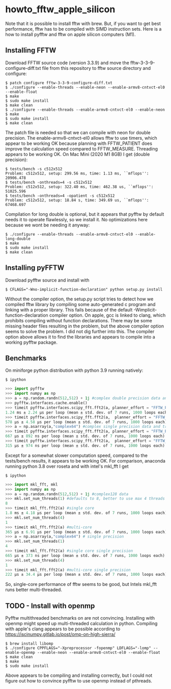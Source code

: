 # howto_fftw_apple_silicon

Note that it is possible to install fftw with brew. But, if you want to get best performance, fftw has to be compiled with SIMD instruction sets. 
Here is a how to install pyfftw and fftw on apple silicon computers (M1).

## Installing FFTW 

Download FFTW source code (version 3.3.9) and move the fftw-3-3-9-configure-diff.txt file from this repository to fftw source directory and configure:

```console
$ patch configure fftw-3-3-9-configure-diff.txt
$ ./configure --enable-threads --enable-neon --enable-armv8-cntvct-el0 --enable-float
$ make
$ sudo make install
$ make clean
$ ./configure --enable-threads --enable-armv8-cntvct-el0 --enable-neon 
$ make
$ sudo make install
$ make clean
```

The patch file is needed so that we can compile with neon for double precision. The enable-armv8-cntvct-el0 allows fftw to use timers, which appear to be working OK because planning with FFTW_PATIENT does improve the calculation speed compared to FFTW_MEASURE. Threading appears to be working OK. On Mac Mini (2020 M1 8GB) I get (double precision):

```console
$ tests/bench -s c512x512
Problem: c512x512, setup: 299.56 ms, time: 1.13 ms, ``mflops'': 20906.478
$ tests/bench -onthreads=4 -s c512x512
Problem: c512x512, setup: 322.40 ms, time: 462.38 us, ``mflops'': 51025.596
$ tests/bench -onthreads=4 -opatient -s c512x512
Problem: c512x512, setup: 18.84 s, time: 349.69 us, ``mflops'': 67468.697
```

Compilation for long double is optional, but it appears that pyfftw by default needs it to operate flawlessly, so we install it. No optimizations here because we wont be needing it anyway:

```console
$ ./configure --enable-threads --enable-armv8-cntvct-el0 --enable-long-double
$ make
$ sudo make install
$ make clean
```

## Installing pyFFTW

Download pyfftw source and install with

```console
$ CFLAGS="-Wno-implicit-function-declaration" python setup.py install
```

Without the compiler option, the setup.py script tries to detect how we compiled fftw library by compiling some auto-generated c program and linking with a proper library. This fails because of the default -Wimplicit-function-declaration compiler option. On apple, gcc is linked to clang, which prohibits compiling without function declarations. There may be some missing header files resulting in the problem, but the above compiler option seems to solve the problem. I did not dig further into this. The compiler option above allows it to find the libraries and appears to compile into a working pyfftw package.

## Benchmarks

On miniforge python distribution with python 3.9 running natively:

```console
$ ipython
```

```python
>>> import pyfftw
>>> import numpy as np
>>> a = np.random.randn(512,512) + 1j #complex double precision data and transform
>>> pyfftw.interfaces.cache.enable()
>>> timeit pyfftw.interfaces.scipy_fft.fft2(a, planner_effort = "FFTW_PATIENT", workers = 1)
1.24 ms ± 2.24 µs per loop (mean ± std. dev. of 7 runs, 1000 loops each)
>>> timeit pyfftw.interfaces.scipy_fft.fft2(a,  planner_effort = "FFTW_PATIENT", workers = 4)
578 µs ± 4.58 µs per loop (mean ± std. dev. of 7 runs, 1000 loops each)
>>> a = np.asarray(a,"complex64") #complex single precision data and transform
>>> timeit pyfftw.interfaces.scipy_fft.fft2(a, planner_effort = "FFTW_PATIENT", workers = 1)
667 µs ± 892 ns per loop (mean ± std. dev. of 7 runs, 1000 loops each)
>>> timeit pyfftw.interfaces.scipy_fft.fft2(a,  planner_effort = "FFTW_PATIENT", workers = 4)
315 µs ± 974 ns per loop (mean ± std. dev. of 7 runs, 1000 loops each)
```

Except for a somewhat slower computation speed, compared to the tests/bench results, it appears to be working OK. For comparison, anaconda running python 3.8 over roseta and with intel's mkl_fft I get

```console
$ ipython
```

```python
>>> import mkl_fft, mkl
>>> import numpy as np
>>> a = np.random.randn(512,512) + 1j #complex128 data
>>> mkl.set_num_threads(1) #defaults to 8, better to use max 4 threads because we only have 4 high performance threads.
8
>>> timeit mkl_fft.fft2(a) #single core
1.8 ms ± 4.18 µs per loop (mean ± std. dev. of 7 runs, 1000 loops each)
>>> mkl.set_num_threads(4)
1
>>> timeit mkl_fft.fft2(a) #multi-core
365 µs ± 6.91 µs per loop (mean ± std. dev. of 7 runs, 1000 loops each)
>>> a = np.asarray(a,"complex64") # single precision
>>> mkl.set_num_threads(1)
4
>>> timeit mkl_fft.fft2(a) #single core single precision
665 µs ± 373 ns per loop (mean ± std. dev. of 7 runs, 1000 loops each)
>>> mkl.set_num_threads(4)
1
>>> timeit mkl_fft.fft2(a) #multi-core single precision
222 µs ± 34.4 µs per loop (mean ± std. dev. of 7 runs, 1000 loops each)
```
So, single-core performance of fftw seems to be good, but Intels mkl_fft runs better multi-threaded.

## TODO - Install with openmp

Pyfftw multithreaded benchmarks on are not convincing. Installing with openmp might speed up multi-threaded calculation in python. Compiling with apple's clang appears to be possible according to https://iscinumpy.gitlab.io/post/omp-on-high-sierra/ 

```console
$ brew install libomp
$ ./configure CPPFLAGS="-Xpreprocessor -fopenmp" LDFLAGS="-lomp" --enable-openmp --enable-neon --enable-armv8-cntvct-el0 --enable-float
$ make clean
$ make
$ sudo make install
```
Above appears to be compiling and installing correctly, but I could not figure out how to convince pyfftw to use openmp instead of pthreads.









